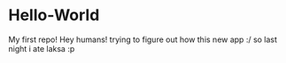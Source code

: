 # Hello-World
My first repo!
Hey humans!
trying to figure out how this new app :/
so last night i ate laksa :p
